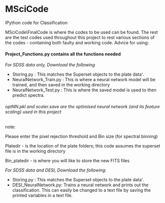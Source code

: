 # MSciCode
IPython code for Classification

MSciCode\FinalCode is where the codes to be used can be found. The rest are the test codes used throughout this project to rest various sections of the codes - containing both faulty and working code.
Advice for using:

 #### Project_Functions.py contains all the functions needed
_For SDSS data only, Download the following_
* Storing.py  : This matches the Superset objects to the plate data'. 
* NeuralNetwork_Train.py : This is where a neural network model will be trained, and then saved in the working directory
* NeuralNetwork_Test.py : This is where the saved model is used to then predict spectra. 
###### optNN.pkl and scaler.save are the optimised neural network (and its feature scaling) used in this project

note:

Please enter the pixel rejection threshold and Bin size (for spectral binning)

Platedir - is the location of the plate folders; this code assumes the superset file is in the working directory

Bin_platedir - is where you will like to store the new FITS files


_For SDSS data and DESI, Download the following_:

* Storing.py  : This matches the Superset objects to the plate data'.
* DESI_NeuralNetwork.py: Trains a neural network and prints out the classification. This can easily be changed to a text file by saving 
                         the printed variables in a text file. 
